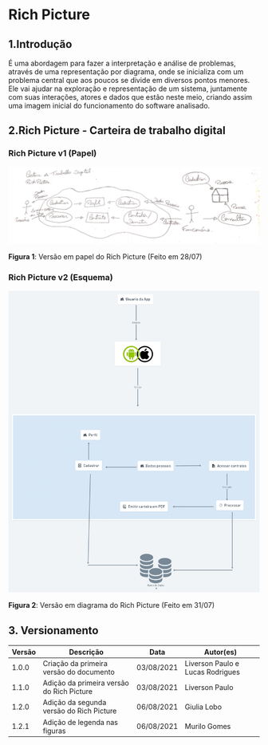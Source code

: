 # Rich Picture

## 1.Introdução

É uma abordagem para fazer a interpretação e análise de problemas, através de uma representação por diagrama, onde se inicializa com um problema central que aos poucos se divide em diversos pontos menores. Ele vai ajudar na exploração e representação de um sistema, juntamente com suas interações, atores e dados que estão neste meio, criando assim uma imagem inicial do funcionamento do software analisado.

## 2.Rich Picture - Carteira de trabalho digital

### Rich Picture v1 (Papel)

![Rich Picture](../assets/rich_picture_papel.jpeg)

**Figura 1**: Versão em papel do Rich Picture (Feito em 28/07)

### Rich Picture v2 (Esquema)

![Rich Picture](../assets/richPicture.png)

**Figura 2**: Versão em diagrama do Rich Picture (Feito em 31/07)


## 3. Versionamento

| Versão | Descrição                                 | Data       | Autor(es)                        |
| ------ | ----------------------------------------- | ---------- | -------------------------------- |
| 1.0.0  | Criação da primeira versão do documento   | 03/08/2021 | Liverson Paulo e Lucas Rodrigues |
| 1.1.0  | Adição da primeira versão do Rich Picture | 03/08/2021 | Liverson Paulo                   |
| 1.2.0  | Adição da segunda versão do Rich Picture  | 06/08/2021 | Giulia Lobo                      |
| 1.2.1  | Adição de legenda nas figuras             | 06/08/2021 | Murilo Gomes                     |
